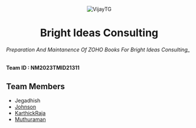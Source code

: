<p align="center">
  <img src="https://graph.org/file/37cd67bab9bcd37f40a35.jpg" alt="VijayTG">
</p>
<h1 align="center">
  <b>Bright Ideas    Consulting</b>
</h1>

###### Preparation And Maintanence Of ZOHO Books For Bright Ideas Consulting_ 


#### Team ID : NM2023TMID21311

## Team Members 

* Jegadhish
* [Johnson](https://github.com/Johnvirat)
* [KarthickRaja](https://github.com/karthickraja2404)
* [Muthuraman](https://github.com/muthuraman-04)
